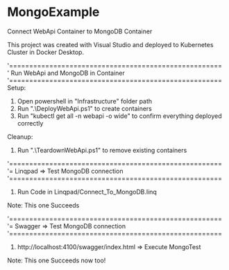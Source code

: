 # MongoExample
Connect WebApi Container to MongoDB Container

This project was created with Visual Studio and deployed to Kubernetes Cluster in Docker Desktop. 

'=====================================================</br>
'  Run WebApi and MongoDB in Container</br>
'=====================================================</br>
Setup:
1) Open powershell in "Infrastructure" folder path
2) Run ".\DeployWebApi.ps1" to create containers
3) Run "kubectl get all -n webapi -o wide" to confirm everything deployed correctly

Cleanup:
1) Run ".\TeardownWebApi.ps1" to remove existing containers

'=====================================================</br>
'=  Linqpad => Test MongoDB connection</br>
'=====================================================</br>

1) Run Code in Linqpad/Connect_To_MongoDB.linq

Note: This one Succeeds

'=====================================================</br>
'=  Swagger => Test MongoDB connection</br>
'=====================================================</br>

1) http://localhost:4100/swagger/index.html => Execute MongoTest

Note: This one Succeeds now too!
